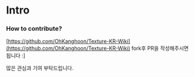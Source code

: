 # Intro

### 

### 

### How to contribute?

[https://github.com/OhKanghoon/Texture-KR-Wiki](https://github.com/OhKanghoon/Texture-KR-Wiki) fork후 PR을 작성해주시면 됩니다 :\]

많은 관심과 기여 부탁드립니다.

